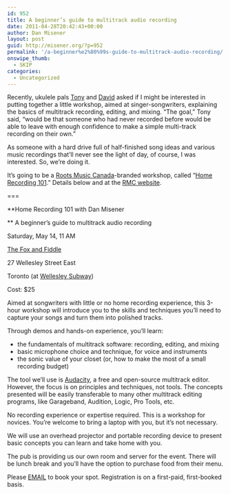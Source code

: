 ```yaml
---
id: 952
title: A beginner’s guide to multitrack audio recording
date: 2011-04-28T20:42:43+00:00
author: Dan Misener
layout: post
guid: http://misener.org/?p=952
permalink: '/a-beginner%e2%80%99s-guide-to-multitrack-audio-recording/'
onswipe_thumb:
  - SKIP
categories:
  - Uncategorized
---
```

Recently, ukulele pals [Tony](http://retiredintoronto.wordpress.com/) and [David](http://www.davidnewland.com/) asked if I might be interested in putting together a little workshop, aimed at singer-songwriters, explaining the basics of multitrack recording, editing, and mixing. &#8220;The goal,&#8221; Tony said, &#8220;would be that someone who had never recorded before would be able to leave with enough confidence to make a simple multi-track recording on their own.&#8221;

As someone with a hard drive full of half-finished song ideas and various music recordings that&#8217;ll never see the light of day, of course, I was interested. So, we&#8217;re doing it.

It&#8217;s going to be a [Roots Music Canada](http://www.rootsmusic.ca/workshops/)-branded workshop, called &#8220;[Home Recording 101](http://www.rootsmusic.ca/workshops/).&#8221; Details below and at the [RMC website](http://www.rootsmusic.ca/workshops/).

===

**Home Recording 101 with Dan Misener
  
** A beginner’s guide to multitrack audio recording

Saturday, May 14, 11 AM
  
[The Fox and Fiddle](http://www.foxandfiddle.com/location_wellesley.html)
  
27 Wellesley Street East
  
Toronto (at [Wellesley Subway](http://www3.ttc.ca/Subway/Stations/Wellesley/station.jsp))

Cost: $25

Aimed at songwriters with little or no home recording experience, this 3-hour workshop will introduce you to the skills and techniques you’ll need to capture your songs and turn them into polished tracks.

Through demos and hands-on experience, you’ll learn:

  * the fundamentals of multitrack software: recording, editing, and mixing
  * basic microphone choice and technique, for voice and instruments
  * the sonic value of your closet (or, how to make the most of a small recording budget)

The tool we’ll use is [Audacity](http://audacity.sourceforge.net/), a free and open-source multitrack editor. However, the focus is on principles and techniques, not tools. The concepts presented will be easily transferable to many other multitrack editing programs, like Garageband, Audition, Logic, Pro Tools, etc.

No recording experience or expertise required. This is a workshop for novices. You’re welcome to bring a laptop with you, but it’s not necessary.

We will use an overhead projector and portable recording device to present basic concepts you can learn and take home with you.

The pub is providing us our own room and server for the event. There will be lunch break and you’ll have the option to purchase food from their menu.

Please [EMAIL](mailto:info@rootsmusic.ca) to book your spot. Registration is on a first-paid, first-booked basis.